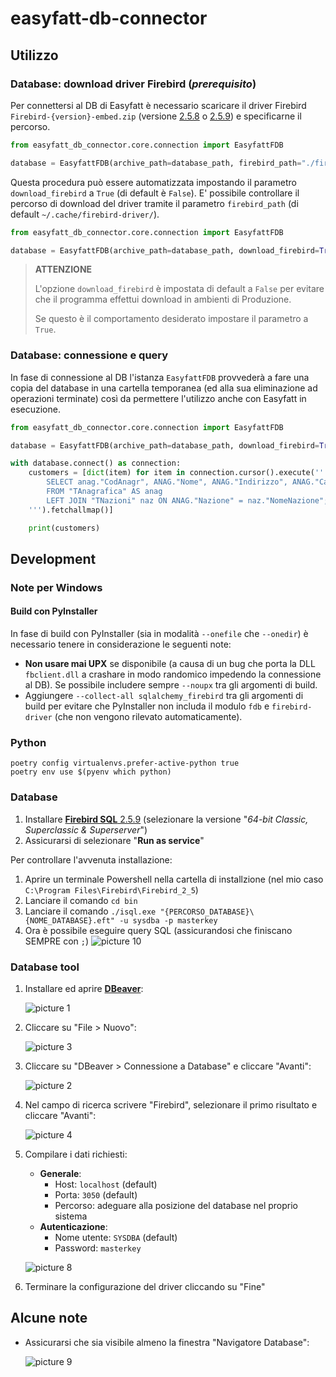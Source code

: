 # easyfatt-db-connector

## Utilizzo


### Database: download driver Firebird (_prerequisito_)

Per connettersi al DB di Easyfatt è necessario scaricare il driver Firebird `Firebird-{version}-embed.zip` (versione [2.5.8](https://github.com/FirebirdSQL/firebird/releases/tag/R2_5_8) o [2.5.9](https://github.com/FirebirdSQL/firebird/releases/tag/R2_5_9)) e specificarne il percorso.

```python
from easyfatt_db_connector.core.connection import EasyfattFDB

database = EasyfattFDB(archive_path=database_path, firebird_path="./firebird-driver")
```

Questa procedura può essere automatizzata impostando il parametro `download_firebird` a `True` (di default è `False`). E' possibile controllare il percorso di download del driver tramite il parametro `firebird_path` (di default `~/.cache/firebird-driver/`).

```python
from easyfatt_db_connector.core.connection import EasyfattFDB

database = EasyfattFDB(archive_path=database_path, download_firebird=True)
```

> **ATTENZIONE**
>
> L'opzione `download_firebird` è impostata di default a `False` per evitare che il programma effettui download in ambienti di Produzione.
>
> Se questo è il comportamento desiderato impostare il parametro a `True`.

### Database: connessione e query

In fase di connessione al DB l'istanza `EasyfattFDB` provvederà a fare una copia del database in una cartella temporanea (ed alla sua eliminazione ad operazioni terminate) così da permettere l'utilizzo anche con Easyfatt in esecuzione.

```python
from easyfatt_db_connector.core.connection import EasyfattFDB

database = EasyfattFDB(archive_path=database_path, download_firebird=True)

with database.connect() as connection:
    customers = [dict(item) for item in connection.cursor().execute('''
        SELECT anag."CodAnagr", ANAG."Nome", ANAG."Indirizzo", ANAG."Cap", ANAG."Citta", ANAG."Prov", ANAG."Regione", IIF(naz."NomeNazionePrint" IS NULL, 'Italia', naz."NomeNazionePrint") AS Nazione
        FROM "TAnagrafica" AS anag
        LEFT JOIN "TNazioni" naz ON ANAG."Nazione" = naz."NomeNazione";
    ''').fetchallmap()]

    print(customers)
```

## Development

### Note per Windows

#### Build con PyInstaller

In fase di build con PyInstaller (sia in modalità `--onefile` che `--onedir`) è necessario tenere in considerazione le seguenti note:

- **Non usare mai UPX** se disponibile (a causa di un bug che porta la DLL `fbclient.dll` a crashare in modo randomico impedendo la connessione al DB). Se possibile includere sempre `--noupx` tra gli argomenti di build.
- Aggiungere `--collect-all sqlalchemy_firebird` tra gli argomenti di build per evitare che PyInstaller non includa il modulo `fdb` e `firebird-driver` (che non vengono rilevato automaticamente).

### Python

```shell
poetry config virtualenvs.prefer-active-python true
poetry env use $(pyenv which python)
```

### Database

1. Installare [**Firebird SQL** 2.5.9](https://firebirdsql.org/en/firebird-2-5/) (selezionare la versione "_64-bit Classic, Superclassic & Superserver_")
2. Assicurarsi di selezionare "**Run as service**"

Per controllare l'avvenuta installazione:

1. Aprire un terminale Powershell nella cartella di installzione (nel mio caso `C:\Program Files\Firebird\Firebird_2_5`)
2. Lanciare il comando `cd bin`
3. Lanciare il comando `./isql.exe "{PERCORSO_DATABASE}\{NOME_DATABASE}.eft" -u sysdba -p masterkey`
4. Ora è possibile eseguire query SQL (assicurandosi che finiscano SEMPRE con `;`)
   ![picture 10](images/b84c1a8129e2b6860dd8fb3ca97956e01f1df8ab2447a4b3a79aa503a7389066.png)  

### Database tool

1. Installare ed aprire [**DBeaver**](https://dbeaver.io/):

   ![picture 1](images/6ad115036db6d0cacd65cd56fd433824e02255f08aad3bfe807015622b98d251.png)  

2. Cliccare su "File > Nuovo":

   ![picture 3](images/5bf1d7e5c76f4d7428abc4f7dcaed9aefbb74c04a4adaa944446dfa714d13f9d.png)  

3. Cliccare su "DBeaver > Connessione a Database" e cliccare "Avanti":

   ![picture 2](images/b871bea2ba76855114647dff6732888f05cc37831d177b7172c90f9b581e54df.png)  

4. Nel campo di ricerca scrivere "Firebird", selezionare il primo risultato e cliccare "Avanti":

   ![picture 4](images/a1c9c3910a6054f08b630aa07e697704c3f834011b9666c6ba76d77f80a1c7bf.png)

5. Compilare i dati richiesti:
   - **Generale**:
     - Host: `localhost` (default)
     - Porta: `3050` (default)
     - Percorso: adeguare alla posizione del database nel proprio sistema
   - **Autenticazione**:
     - Nome utente: `SYSDBA` (default)
     - Password: `masterkey`

   ![picture 8](images/25f4675dde1c3ead454938029857e73e3c2ab931f5a3308e5a72bbf3c0c448d9.png)  

6. Terminare la configurazione del driver cliccando su "Fine"

## Alcune note

- Assicurarsi che sia visibile almeno la finestra "Navigatore Database":

  ![picture 9](images/4296d83f4dc4bcd259c117af17cc52b8084a220ecb46b1ca086c22fd7a760d85.png)  
